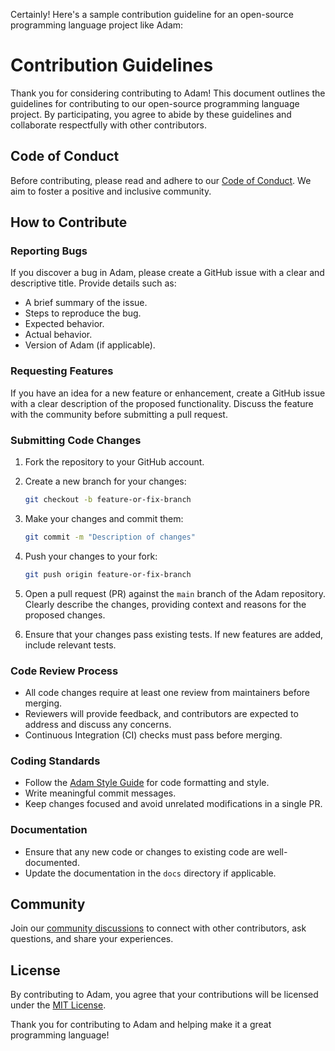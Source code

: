 Certainly! Here's a sample contribution guideline for an open-source programming language project like Adam:

# Contribution Guidelines

Thank you for considering contributing to Adam! This document outlines the guidelines for contributing to our open-source programming language project. By participating, you agree to abide by these guidelines and collaborate respectfully with other contributors.

## Code of Conduct

Before contributing, please read and adhere to our [Code of Conduct](CODE_OF_CONDUCT.md). We aim to foster a positive and inclusive community.

## How to Contribute

### Reporting Bugs

If you discover a bug in Adam, please create a GitHub issue with a clear and descriptive title. Provide details such as:

- A brief summary of the issue.
- Steps to reproduce the bug.
- Expected behavior.
- Actual behavior.
- Version of Adam (if applicable).

### Requesting Features

If you have an idea for a new feature or enhancement, create a GitHub issue with a clear description of the proposed functionality. Discuss the feature with the community before submitting a pull request.

### Submitting Code Changes

1. Fork the repository to your GitHub account.

2. Create a new branch for your changes:

   ```bash
   git checkout -b feature-or-fix-branch
   ```

3. Make your changes and commit them:

   ```bash
   git commit -m "Description of changes"
   ```

4. Push your changes to your fork:

   ```bash
   git push origin feature-or-fix-branch
   ```

5. Open a pull request (PR) against the `main` branch of the Adam repository. Clearly describe the changes, providing context and reasons for the proposed changes.

6. Ensure that your changes pass existing tests. If new features are added, include relevant tests.

### Code Review Process

- All code changes require at least one review from maintainers before merging.
- Reviewers will provide feedback, and contributors are expected to address and discuss any concerns.
- Continuous Integration (CI) checks must pass before merging.

### Coding Standards

- Follow the [Adam Style Guide](STYLE_GUIDE.md) for code formatting and style.
- Write meaningful commit messages.
- Keep changes focused and avoid unrelated modifications in a single PR.

### Documentation

- Ensure that any new code or changes to existing code are well-documented.
- Update the documentation in the `docs` directory if applicable.

## Community

Join our [community discussions](https://discord.gg/KwnGX8P) to connect with other contributors, ask questions, and share your experiences.

## License

By contributing to Adam, you agree that your contributions will be licensed under the [MIT License](LICENSE).

Thank you for contributing to Adam and helping make it a great programming language!

